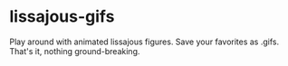 # lissajous-gifs
Play around with animated lissajous figures. Save your favorites as .gifs. That's it, nothing ground-breaking.
